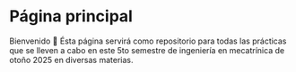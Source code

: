# Página principal

Bienvenido 👋 
Ésta página servirá como repositorio para todas las prácticas que se lleven a cabo en este 5to semestre de ingeniería en mecatrínica de otoño 2025 en diversas materias.